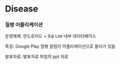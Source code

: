 # Disease
### 질병 어플리케이션
운영체제: 안드로이드 + Sql Lite 내부 데이터베이스

특징: Google Play 질병 알림이 어플리케이션으로 올라가 있음

발표자료: 발표자료 파일의 ppt 자료
